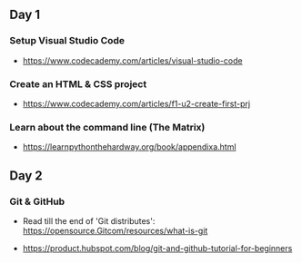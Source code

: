 ## Day 1


### Setup Visual Studio Code

- https://www.codecademy.com/articles/visual-studio-code


### Create an HTML & CSS project

- https://www.codecademy.com/articles/f1-u2-create-first-prj


### Learn about the command line (The Matrix)

- https://learnpythonthehardway.org/book/appendixa.html


## Day 2


### Git & GitHub

- Read till the end of 'Git distributes': https://opensource.Gitcom/resources/what-is-git

- https://product.hubspot.com/blog/git-and-github-tutorial-for-beginners
